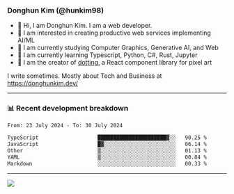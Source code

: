 ### Donghun Kim (@hunkim98)

- 👋 Hi, I am Donghun Kim. I am a web developer. 
- 🤔 I am interested in creating productive web services implementing AI/ML
- 🔭 I am currently studying Computer Graphics, Generative AI, and Web 
- 🌱 I am currently learning Typescript, Python, C#, Rust, Jupyter
- 🎨 I am the creator of [dotting](https://github.com/hunkim98/dotting), a React component library for pixel art

I write sometimes. Mostly about Tech and Business at https://donghunkim.dev/

---
### 📊 Recent development breakdown
<!--START_SECTION:waka-->

```txt
From: 23 July 2024 - To: 30 July 2024

TypeScript                   ██████████████████████▓░░   90.25 %
JavaScript                   █▓░░░░░░░░░░░░░░░░░░░░░░░   06.14 %
Other                        ▒░░░░░░░░░░░░░░░░░░░░░░░░   01.13 %
YAML                         ▒░░░░░░░░░░░░░░░░░░░░░░░░   00.84 %
Markdown                     ░░░░░░░░░░░░░░░░░░░░░░░░░   00.33 %
```

<!--END_SECTION:waka-->
---

<!-- <div align='center'> -->
  <img align="center" src="https://github-readme-stats.vercel.app/api?username=hunkim98&theme=dark&show_icons=true"/>
<!-- </div> -->
<!--
**hunkim98/hunkim98** is a ✨ _special_ ✨ repository because its `README.md` (this file) appears on your GitHub profile.

Here are some ideas to get you started:

- 🔭 I’m currently working on ...
- 🌱 I’m currently learning ...
- 👯 I’m looking to collaborate on ...
- 🤔 I’m looking for help with ...
- 💬 Ask me about ...
- 📫 How to reach me: ...
- 😄 Pronouns: ...
- ⚡ Fun fact: ...
-->

